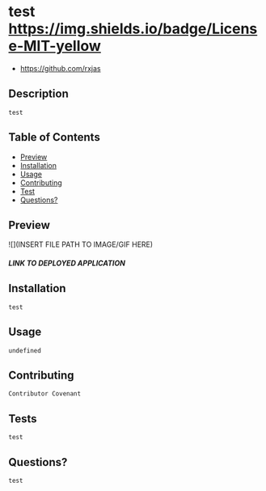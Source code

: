 
  # test https://img.shields.io/badge/License-MIT-yellow
  * https://github.com/rxjas
  ## Description 
    test

  ## Table of Contents
  * [Preview](#Preview)
  * [Installation](#Installation)
  * [Usage](#Usage)
  * [Contributing](#Contributing)
  * [Test](#Tests)
  * [Questions?](#Questions?)
     
  ## Preview
  ![](INSERT FILE PATH TO IMAGE/GIF HERE)
  ##### LINK TO DEPLOYED APPLICATION

  ## Installation
    test

  ## Usage
    undefined

  ## Contributing
    Contributor Covenant

  ## Tests
    test

  ## Questions?
    test


